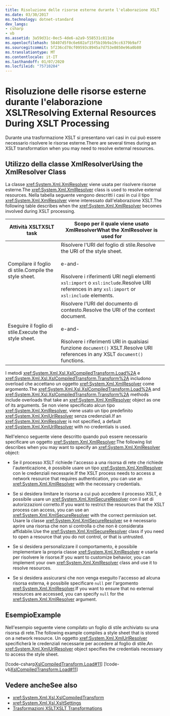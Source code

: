 ```yaml
---
title: Risoluzione delle risorse esterne durante l'elaborazione XSLT
ms.date: 03/30/2017
ms.technology: dotnet-standard
dev_langs:
- csharp
- vb
ms.assetid: 3a59d31c-0ec5-4de6-a2a9-558531c8116e
ms.openlocfilehash: 58407d5f0c6e602af15f5b19b9a19cc6379b9af7
ms.sourcegitcommit: 5f236cd78cf09593c8945a7d753e0850e96a0b80
ms.translationtype: MT
ms.contentlocale: it-IT
ms.lasthandoff: 01/07/2020
ms.locfileid: "75710284"
---
```

# <a name="resolving-external-resources-during-xslt-processing"></a><span data-ttu-id="2f851-102">Risoluzione delle risorse esterne durante l'elaborazione XSLT</span><span class="sxs-lookup"><span data-stu-id="2f851-102">Resolving External Resources During XSLT Processing</span></span>
<span data-ttu-id="2f851-103">Durante una trasformazione XSLT si presentano vari casi in cui può essere necessario risolvere le risorse esterne.</span><span class="sxs-lookup"><span data-stu-id="2f851-103">There are several times during an XSLT transformation when you may need to resolve external resources.</span></span>  
  
## <a name="using-the-xmlresolver-class"></a><span data-ttu-id="2f851-104">Utilizzo della classe XmlResolver</span><span class="sxs-lookup"><span data-stu-id="2f851-104">Using the XmlResolver Class</span></span>  
 <span data-ttu-id="2f851-105">La classe <xref:System.Xml.XmlResolver> viene usata per risolvere risorse esterne.</span><span class="sxs-lookup"><span data-stu-id="2f851-105">The <xref:System.Xml.XmlResolver> class is used to resolve external resources.</span></span> <span data-ttu-id="2f851-106">Nella tabella seguente vengono descritti i casi in cui il tipo <xref:System.Xml.XmlResolver> viene interessato dall'elaborazione XSLT.</span><span class="sxs-lookup"><span data-stu-id="2f851-106">The following table describes when the <xref:System.Xml.XmlResolver> becomes involved during XSLT processing.</span></span>  
  
|<span data-ttu-id="2f851-107">Attività XSLT</span><span class="sxs-lookup"><span data-stu-id="2f851-107">XSLT task</span></span>|<span data-ttu-id="2f851-108">Scopo per il quale viene usato XmlResolver</span><span class="sxs-lookup"><span data-stu-id="2f851-108">What the XmlResolver is used for</span></span>|  
|---------------|--------------------------------------|  
|<span data-ttu-id="2f851-109">Compilare il foglio di stile.</span><span class="sxs-lookup"><span data-stu-id="2f851-109">Compile the style sheet.</span></span>|<span data-ttu-id="2f851-110">Risolvere l'URI del foglio di stile.</span><span class="sxs-lookup"><span data-stu-id="2f851-110">Resolve the URI of the style sheet.</span></span><br /><br /> <span data-ttu-id="2f851-111">e</span><span class="sxs-lookup"><span data-stu-id="2f851-111">-and-</span></span><br /><br /> <span data-ttu-id="2f851-112">Risolvere i riferimenti URI negli elementi `xsl:import` o `xsl:include`.</span><span class="sxs-lookup"><span data-stu-id="2f851-112">Resolve URI references in any `xsl:import` or `xsl:include` elements.</span></span>|  
|<span data-ttu-id="2f851-113">Eseguire il foglio di stile.</span><span class="sxs-lookup"><span data-stu-id="2f851-113">Execute the style sheet.</span></span>|<span data-ttu-id="2f851-114">Risolvere l'URI del documento di contesto.</span><span class="sxs-lookup"><span data-stu-id="2f851-114">Resolve the URI of the context document.</span></span><br /><br /> <span data-ttu-id="2f851-115">e</span><span class="sxs-lookup"><span data-stu-id="2f851-115">-and-</span></span><br /><br /> <span data-ttu-id="2f851-116">Risolvere i riferimenti URI in qualsiasi funzione `document()` XSLT.</span><span class="sxs-lookup"><span data-stu-id="2f851-116">Resolve URI references in any XSLT `document()` functions.</span></span>|  
  
 <span data-ttu-id="2f851-117">I metodi <xref:System.Xml.Xsl.XslCompiledTransform.Load%2A> e <xref:System.Xml.Xsl.XslCompiledTransform.Transform%2A> includono overload che accettano un oggetto <xref:System.Xml.XmlResolver> come argomento.</span><span class="sxs-lookup"><span data-stu-id="2f851-117">The <xref:System.Xml.Xsl.XslCompiledTransform.Load%2A> and <xref:System.Xml.Xsl.XslCompiledTransform.Transform%2A> methods include overloads that take an <xref:System.Xml.XmlResolver> object as one of its arguments.</span></span> <span data-ttu-id="2f851-118">Se non viene specificato alcun tipo <xref:System.Xml.XmlResolver>, viene usato un tipo predefinito <xref:System.Xml.XmlUrlResolver> senza credenziali.</span><span class="sxs-lookup"><span data-stu-id="2f851-118">If an <xref:System.Xml.XmlResolver> is not specified, a default <xref:System.Xml.XmlUrlResolver> with no credentials is used.</span></span>  
  
 <span data-ttu-id="2f851-119">Nell'elenco seguente viene descritto quando può essere necessario specificare un oggetto <xref:System.Xml.XmlResolver>:</span><span class="sxs-lookup"><span data-stu-id="2f851-119">The following list describes when you may want to specify an <xref:System.Xml.XmlResolver> object:</span></span>  
  
- <span data-ttu-id="2f851-120">Se il processo XSLT richiede l'accesso a una risorsa di rete che richiede l'autenticazione, è possibile usare un tipo <xref:System.Xml.XmlResolver> con le credenziali necessarie.</span><span class="sxs-lookup"><span data-stu-id="2f851-120">If the XSLT process needs to access a network resource that requires authentication, you can use an <xref:System.Xml.XmlResolver> with the necessary credentials.</span></span>  
  
- <span data-ttu-id="2f851-121">Se si desidera limitare le risorse a cui può accedere il processo XSLT, è possibile usare un <xref:System.Xml.XmlSecureResolver> con il set di autorizzazioni corretto.</span><span class="sxs-lookup"><span data-stu-id="2f851-121">If you want to restrict the resources that the XSLT process can access, you can use an <xref:System.Xml.XmlSecureResolver> with the correct permission set.</span></span> <span data-ttu-id="2f851-122">Usare la classe <xref:System.Xml.XmlSecureResolver> se è necessario aprire una risorsa che non si controlla o che non è considerata affidabile.</span><span class="sxs-lookup"><span data-stu-id="2f851-122">Use the <xref:System.Xml.XmlSecureResolver> class if you need to open a resource that you do not control, or that is untrusted.</span></span>  
  
- <span data-ttu-id="2f851-123">Se si desidera personalizzare il comportamento, è possibile implementare la propria classe <xref:System.Xml.XmlResolver> e usarla per risolvere le risorse.</span><span class="sxs-lookup"><span data-stu-id="2f851-123">If you want to customize behavior, you can implement your own <xref:System.Xml.XmlResolver> class and use it to resolve resources.</span></span>  
  
- <span data-ttu-id="2f851-124">Se si desidera assicurarsi che non venga eseguito l'accesso ad alcuna risorsa esterna, è possibile specificare `null` per l'argomento <xref:System.Xml.XmlResolver>.</span><span class="sxs-lookup"><span data-stu-id="2f851-124">If you want to ensure that no external resources are accessed, you can specify `null` for the <xref:System.Xml.XmlResolver> argument.</span></span>  
  
## <a name="example"></a><span data-ttu-id="2f851-125">Esempio</span><span class="sxs-lookup"><span data-stu-id="2f851-125">Example</span></span>  
 <span data-ttu-id="2f851-126">Nell'esempio seguente viene compilato un foglio di stile archiviato su una risorsa di rete.</span><span class="sxs-lookup"><span data-stu-id="2f851-126">The following example compiles a style sheet that is stored on a network resource.</span></span> <span data-ttu-id="2f851-127">Un oggetto <xref:System.Xml.XmlUrlResolver> specificherà le credenziali necessarie per accedere al foglio di stile.</span><span class="sxs-lookup"><span data-stu-id="2f851-127">An <xref:System.Xml.XmlUrlResolver> object specifies the credentials necessary to access the style sheet.</span></span>  
  
 [!code-csharp[XslCompiledTransform.Load#11](../../../../samples/snippets/csharp/VS_Snippets_Data/XslCompiledTransform.Load/CS/Xslt_Load_v2.cs#11)]
 [!code-vb[XslCompiledTransform.Load#11](../../../../samples/snippets/visualbasic/VS_Snippets_Data/XslCompiledTransform.Load/VB/Xslt_Load_v2.vb#11)]  
  
## <a name="see-also"></a><span data-ttu-id="2f851-128">Vedere anche</span><span class="sxs-lookup"><span data-stu-id="2f851-128">See also</span></span>

- <xref:System.Xml.Xsl.XslCompiledTransform>
- <xref:System.Xml.Xsl.XsltSettings>
- [<span data-ttu-id="2f851-129">Trasformazioni XSLT</span><span class="sxs-lookup"><span data-stu-id="2f851-129">XSLT Transformations</span></span>](../../../../docs/standard/data/xml/xslt-transformations.md)
